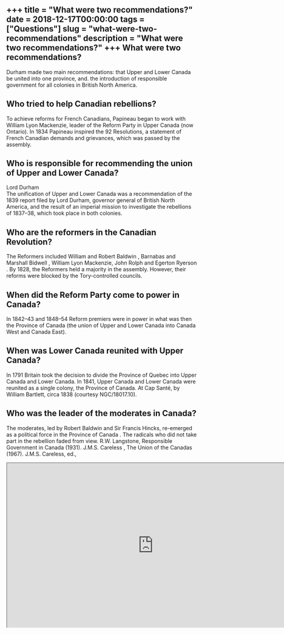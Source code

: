 +++
title = "What were two recommendations?"
date = 2018-12-17T00:00:00
tags = ["Questions"]
slug = "what-were-two-recommendations"
description = "What were two recommendations?"
+++
What were two recommendations?
------------------------------

Durham made two main recommendations: that Upper and Lower Canada be united into one province, and. the introduction of responsible government for all colonies in British North America.

Who tried to help Canadian rebellions?
--------------------------------------

To achieve reforms for French Canadians, Papineau began to work with William Lyon Mackenzie, leader of the Reform Party in Upper Canada (now Ontario). In 1834 Papineau inspired the 92 Resolutions, a statement of French Canadian demands and grievances, which was passed by the assembly.

Who is responsible for recommending the union of Upper and Lower Canada?
------------------------------------------------------------------------

Lord Durham  
The unification of Upper and Lower Canada was a recommendation of the 1839 report filed by Lord Durham, governor general of British North America, and the result of an imperial mission to investigate the rebellions of 1837–38, which took place in both colonies.

Who are the reformers in the Canadian Revolution?
-------------------------------------------------

The Reformers included William and Robert Baldwin , Barnabas and Marshall Bidwell , William Lyon Mackenzie, John Rolph and Egerton Ryerson . By 1828, the Reformers held a majority in the assembly. However, their reforms were blocked by the Tory-controlled councils.

When did the Reform Party come to power in Canada?
--------------------------------------------------

In 1842–43 and 1848–54 Reform premiers were in power in what was then the Province of Canada (the union of Upper and Lower Canada into Canada West and Canada East).

When was Lower Canada reunited with Upper Canada?
-------------------------------------------------

In 1791 Britain took the decision to divide the Province of Quebec into Upper Canada and Lower Canada. In 1841, Upper Canada and Lower Canada were reunited as a single colony, the Province of Canada. At Cap Santé, by William Bartlett, circa 1838 (courtesy NGC/18017.10).

Who was the leader of the moderates in Canada?
----------------------------------------------

The moderates, led by Robert Baldwin and Sir Francis Hincks, re-emerged as a political force in the Province of Canada . The radicals who did not take part in the rebellion faded from view. R.W. Langstone, Responsible Government in Canada (1931). J.M.S. Careless , The Union of the Canadas (1967). J.M.S. Careless, ed.,

<iframe allow="accelerometer; autoplay; clipboard-write; encrypted-media; gyroscope; picture-in-picture" allowfullscreen="" class="__youtube_prefs__  epyt-is-override  no-lazyload" data-no-lazy="1" data-origheight="433" data-origwidth="770" data-skipgform_ajax_framebjll="" height="433" id="_ytid_73165" loading="lazy" src="https://www.youtube.com/embed/KZ-kChhBc8g?enablejsapi=1&autoplay=0&cc_load_policy=0&cc_lang_pref=&iv_load_policy=1&loop=0&modestbranding=0&rel=1&fs=1&playsinline=0&autohide=2&theme=dark&color=red&controls=1&" title="YouTube player" width="770"></iframe>